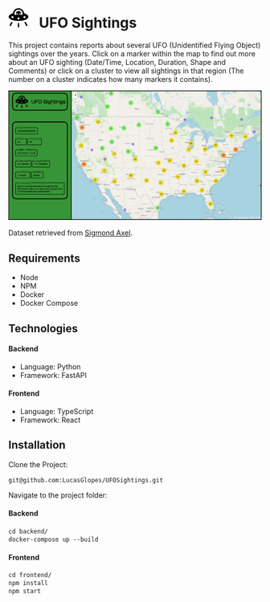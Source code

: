 # <img src="./frontend/src/imgs/alien.svg" alt="Alien" width="40"/> &ensp;UFO Sightings 

This project contains reports about several UFO (Unidentified Flying Object) sightings over the years. 
Click on a marker within the map to find out more about an UFO sighting (Date/Time, Location, Duration, Shape and Comments) or click on a cluster to view all sightings in that region (The number on a cluster indicates how many markers it contains).

<img src="./assets/Screenshot1.png" alt="UFO Sightings Application"/>

Dataset retrieved from [Sigmond Axel](https://www.kaggle.com/datasets/NUFORC/ufo-sightings).

## Requirements
* Node
* NPM
* Docker
* Docker Compose

## Technologies
#### Backend
* Language: Python
* Framework: FastAPI
#### Frontend
* Language: TypeScript
* Framework: React

## Installation

Clone the Project:

    git@github.com:LucasGlopes/UFOSightings.git  
    
 Navigate to the project folder:
    
#### Backend
    cd backend/
    docker-compose up --build
    
#### Frontend
    cd frontend/
    npm install
    npm start
